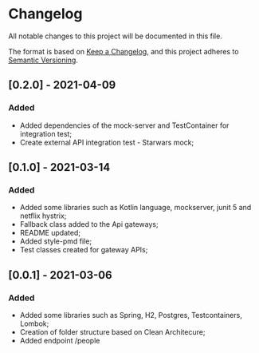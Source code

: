 # Changelog
All notable changes to this project will be documented in this file.

The format is based on [Keep a Changelog](https://keepachangelog.com/en/1.0.0/),
and this project adheres to [Semantic Versioning](https://semver.org/spec/v2.0.0.html).

## [0.2.0] - 2021-04-09
### Added
- Added dependencies of the mock-server and TestContainer for integration test;
- Create external API integration test - Starwars mock;

## [0.1.0] - 2021-03-14
### Added
- Added some libraries such as Kotlin language, mockserver, junit 5 and netflix hystrix; 
- Fallback class added to the Api gateways;
- README updated;
- Added style-pmd file;
- Test classes created for gateway APIs;

## [0.0.1] - 2021-03-06
### Added
- Added some libraries such as Spring, H2, Postgres, Testcontainers, Lombok;
- Creation of folder structure based on Clean Architecure;
- Added endpoint /people